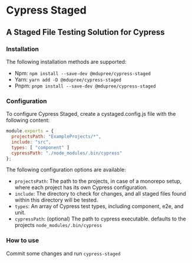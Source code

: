# Cypress Staged
## A Staged File Testing Solution for Cypress

### Installation
The following installation methods are supported:

- Npm: `npm install --save-dev @mdupree/cypress-staged`
- Yarn: `yarn add -D @mdupree/cypress-staged`
- Pnpm: `pnpm install --save-dev @mdupree/cypress-staged`

### Configuration
To configure Cypress Staged, create a cystaged.config.js file with the following content:

``` javascript
module.exports = {
  projectsPath: "ExampleProjects/*",
  include: "src",
  types: [ "component" ]
  cypressPath: "./node_modules/.bin/cypress"
};
```

The following configuration options are available:

- `projectsPath`: The path to the projects, in case of a monorepo setup, where each project has its own Cypress configuration.
- `include`: The directory to check for changes, and all staged files found within this directory will be tested.
- `types`: An array of Cypress test types, including component, e2e, and unit.
- `cypressPath`: (optional) The path to cypress executable. defaults to the projects `node_modules/.bin/cypress`

### How to use

Commit some changes and run `cypress-staged`
